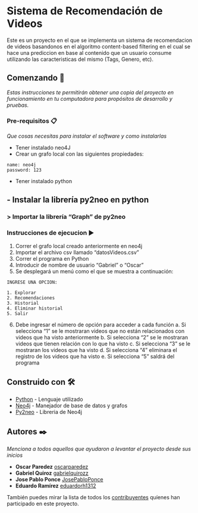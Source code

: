 # Sistema de Recomendación de Videos

Este es un proyecto en el que se implementa un sistema de recomendacion de videos basandonos en el algoritmo content-based filtering en el cual se hace una prediccion en base al contenido que un usuario consume utilizando las caracteristicas del mismo (Tags, Genero, etc).


## Comenzando 🚀

_Estas instrucciones te permitirán obtener una copia del proyecto en funcionamiento en tu computadora para propósitos de desarrollo y pruebas._

### Pre-requisitos 📋

_Que cosas necesitas para instalar el software y como instalarlas_

* Tener instalado neo4J
* Crear un grafo local con las siguientes propiedades:

```
name: neo4j
password: 123
```

* Tener instalado python
##	- Instalar la librería py2neo en python
###		> Importar la librería “Graph” de py2neo

### Instrucciones de ejecucion ▶️

1. Correr el grafo local creado anteriormente en neo4j
2. Importar el archivo csv llamado “datosVideos.csv”
3. Correr el programa en Python
4. Introducir de nombre de usuario “Gabriel” o “Oscar”
5. Se desplegará un menú como el que se muestra a continuación:

```
INGRESE UNA OPCION:

1. Explorar
2. Recomendaciones
3. Historial
4. Eliminar historial
5. Salir
```
6. Debe ingresar el número de opción para acceder a cada función
	a. Si selecciona “1” se le mostraran videos que no están relacionados con
	   videos que ha visto anteriormente
	b. Si selecciona “2” se le mostraran videos que tienen relación con lo que ha
	   visto
	c. Si selecciona “3” se le mostraran los videos que ha visto
	d. Si selecciona “4” eliminara el registro de los videos que ha visto
	e. Si selecciona “5” saldrá del programa


## Construido con 🛠️

* [Python](https://www.python.org/doc/) - Lenguaje utilizado
* [Neo4j](https://neo4j.com/docs/) - Manejador de base de datos y grafos
* [Py2neo](https://py2neo.org/2.0/essentials.html) - Libreria de Neo4j


## Autores ✒️

_Menciona a todos aquellos que ayudaron a levantar el proyecto desde sus inicios_

* **Oscar Paredez** [oscarparedez](https://github.com/oscarparedez)
* **Gabriel Quiroz** [gabrielquirozz](https://github.com/gabrielquirozz)
* **Jose Pablo Ponce** [JosePabloPonce](https://github.com/JosePabloPonce)
* **Eduardo Ramírez** [eduardorh1312](https://github.com/eduardorh1312)

También puedes mirar la lista de todos los [contribuyentes](https://github.com/eduardorh1312/Proyecto2_CC2003S30/graphs/contributors) quíenes han participado en este proyecto. 

